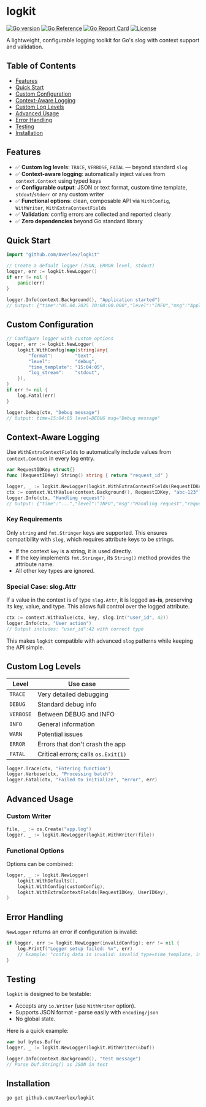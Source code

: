 # logkit

[![Go version](https://img.shields.io/badge/go-1.24.2+-blue.svg)](https://golang.org)
[![Go Reference](https://pkg.go.dev/badge/github.com/Averlex/logkit.svg)](https://pkg.go.dev/github.com/Averlex/logkit)
[![Go Report Card](https://goreportcard.com/badge/github.com/Averlex/logkit)](https://goreportcard.com/report/github.com/Averlex/logkit)
[![License](https://img.shields.io/badge/license-MIT-blue.svg)](LICENSE)

A lightweight, configurable logging toolkit for Go's slog with context support and validation.

## Table of Contents

- [Features](#features)
- [Quick Start](#quick-start)
- [Custom Configuration](#custom-configuration)
- [Context-Aware Logging](#context-aware-logging)
- [Custom Log Levels](#custom-log-levels)
- [Advanced Usage](#advanced-usage)
- [Error Handling](#error-handling)
- [Testing](#testing)
- [Installation](#installation)

## Features

- ✅ **Custom log levels**: `TRACE`, `VERBOSE`, `FATAL` — beyond standard `slog`
- ✅ **Context-aware logging**: automatically inject values from `context.Context` using typed keys
- ✅ **Configurable output**: JSON or text format, custom time template, `stdout`/`stderr` or any custom writer
- ✅ **Functional options**: clean, composable API via `WithConfig`, `WithWriter`, `WithExtraContextFields`
- ✅ **Validation**: config errors are collected and reported clearly
- ✅ **Zero dependencies** beyond Go standard library

## Quick Start

```go
import "github.com/Averlex/logkit"

// Create a default logger (JSON, ERROR level, stdout)
logger, err := logkit.NewLogger()
if err != nil {
    panic(err)
}

logger.Info(context.Background(), "Application started")
// Output: {"time":"05.04.2025 10:00:00.000","level":"INFO","msg":"Application started"}
```

## Custom Configuration

```go
// Configure logger with custom options
logger, err := logkit.NewLogger(
    logkit.WithConfig(map[string]any{
        "format":        "text",
        "level":         "debug",
        "time_template": "15:04:05",
        "log_stream":    "stdout",
    }),
)
if err != nil {
    log.Fatal(err)
}

logger.Debug(ctx, "Debug message")
// Output: time=15:04:05 level=DEBUG msg="Debug message"
```

## Context-Aware Logging

Use `WithExtraContextFields` to automatically include values from `context.Context` in every log entry.

```go
var RequestIDKey struct{}
func (RequestIDKey) String() string { return "request_id" }

logger, _ := logkit.NewLogger(logkit.WithExtraContextFields(RequestIDKey))
ctx := context.WithValue(context.Background(), RequestIDKey, "abc-123")
logger.Info(ctx, "Handling request")
// Output: {"time":"...","level":"INFO","msg":"Handling request","request_id":"abc-123"}
```

### Key Requirements

Only `string` and `fmt.Stringer` keys are supported. This ensures compatibility with `slog`, which requires attribute keys to be strings.

- If the context `key` is a string, it is used directly.
- If the key implements `fmt.Stringer`, its `String()` method provides the attribute name.
- All other key types are ignored.

### Special Case: slog.Attr

If a value in the context is of type `slog.Attr`, it is logged **as-is**, preserving its key, value, and type. This allows full control over the logged attribute.

```go
ctx := context.WithValue(ctx, key, slog.Int("user_id", 42))
logger.Info(ctx, "User action")
// Output includes: "user_id":42 with correct type
```

This makes `logkit` compatible with advanced `slog` patterns while keeping the API simple.

## Custom Log Levels

| Level     | Use case                            |
| --------- | ----------------------------------- |
| `TRACE`   | Very detailed debugging             |
| `DEBUG`   | Standard debug info                 |
| `VERBOSE` | Between DEBUG and INFO              |
| `INFO`    | General information                 |
| `WARN`    | Potential issues                    |
| `ERROR`   | Errors that don't crash the app     |
| `FATAL`   | Critical errors; calls `os.Exit(1)` |

```go
logger.Trace(ctx, "Entering function")
logger.Verbose(ctx, "Processing batch")
logger.Fatal(ctx, "Failed to initialize", "error", err)
```

## Advanced Usage

### Custom Writer

```go
file, _ := os.Create("app.log")
logger, _ := logkit.NewLogger(logkit.WithWriter(file))
```

### Functional Options

Options can be combined:

```go
logger, _ := logkit.NewLogger(
    logkit.WithDefaults(),
    logkit.WithConfig(customConfig),
    logkit.WithExtraContextFields(RequestIDKey, UserIDKey),
)
```

## Error Handling

`NewLogger` returns an error if configuration is invalid:

```go
if logger, err := logkit.NewLogger(invalidConfig); err != nil {
    log.Printf("Logger setup failed: %v", err)
    // Example: "config data is invalid: invalid_type=time_template, invalid_value=level,format"
}
```

## Testing

`logkit` is designed to be testable:

- Accepts any `io.Writer` (use `WithWriter` option).
- Supports JSON format - parse easily with `encoding/json`
- No global state.

Here is a quick example:

```go
var buf bytes.Buffer
logger, _ := logkit.NewLogger(logkit.WithWriter(&buf))

logger.Info(context.Background(), "test message")
// Parse buf.String() as JSON in test
```

## Installation

```bash
go get github.com/Averlex/logkit
```
